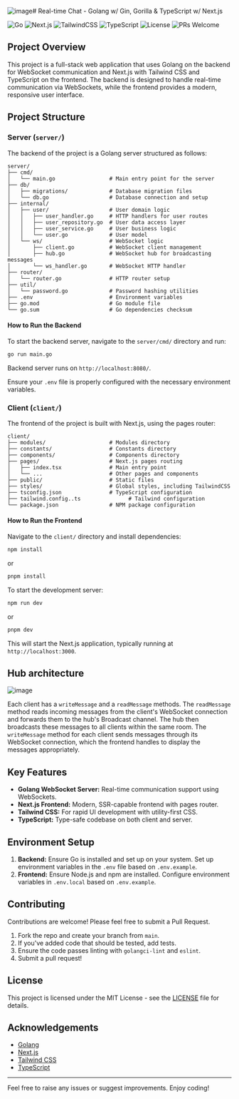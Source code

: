 ![image](https://github.com/user-attachments/assets/0695d85f-e5af-4343-9d13-3e5610422a23)# Real-time Chat - Golang w/ Gin, Gorilla & TypeScript w/ Next.js

![Go](https://img.shields.io/badge/Go-1.23-blue.svg)
![Next.js](https://img.shields.io/badge/Next.js-14.2-blue.svg)
![TailwindCSS](https://img.shields.io/badge/TailwindCSS-3.4.10-green.svg)
![TypeScript](https://img.shields.io/badge/TypeScript-5.5.4-blue.svg)
![License](https://img.shields.io/badge/License-MIT-green.svg)
![PRs Welcome](https://img.shields.io/badge/PRs-welcome-brightgreen.svg)

## Project Overview

This project is a full-stack web application that uses Golang on the backend for WebSocket communication and Next.js with Tailwind CSS and TypeScript on the frontend. The backend is designed to handle real-time communication via WebSockets, while the frontend provides a modern, responsive user interface.

## Project Structure

### Server (`server/`)

The backend of the project is a Golang server structured as follows:

```
server/
├── cmd/
│   └── main.go                 # Main entry point for the server
├── db/
│   ├── migrations/             # Database migration files
│   └── db.go                   # Database connection and setup
├── internal/
│   ├── user/                   # User domain logic
│   │   ├── user_handler.go     # HTTP handlers for user routes
│   │   ├── user_repository.go  # User data access layer
│   │   ├── user_service.go     # User business logic
│   │   └── user.go             # User model
│   └── ws/                     # WebSocket logic
│       ├── client.go           # WebSocket client management
│       ├── hub.go              # WebSocket hub for broadcasting messages
│       └── ws_handler.go       # WebSocket HTTP handler
├── router/
│   └── router.go               # HTTP router setup
├── util/
│   └── password.go             # Password hashing utilities
├── .env                        # Environment variables
├── go.mod                      # Go module file
└── go.sum                      # Go dependencies checksum
```

#### How to Run the Backend

To start the backend server, navigate to the `server/cmd/` directory and run:

```bash
go run main.go
```

Backend server runs on `http://localhost:8080/`.

Ensure your `.env` file is properly configured with the necessary environment variables.

### Client (`client/`)

The frontend of the project is built with Next.js, using the pages router:

```
client/
├── modules/                    # Modules directory
├── constants/                  # Constants directory
├── components/                 # Components directory
├── pages/                      # Next.js pages routing
│   ├── index.tsx               # Main entry point
│   └── ...                     # Other pages and components
├── public/                     # Static files
├── styles/                     # Global styles, including TailwindCSS
├── tsconfig.json               # TypeScript configuration
├── tailwind.config..ts               # Tailwind configuration
└── package.json                # NPM package configuration
```

#### How to Run the Frontend

Navigate to the `client/` directory and install dependencies:

```bash
npm install
```
or
```bash
pnpm install
```

To start the development server:

```bash
npm run dev
```
or
```bash
pnpm dev
```

This will start the Next.js application, typically running at `http://localhost:3000`.

## Hub architecture

![image](https://github.com/user-attachments/assets/811629b9-3386-4420-9b92-2d6767c3f1bf)

Each client has a `writeMessage` and a `readMessage` methods. The `readMessage` method reads incoming messages from the client's WebSocket connection and forwards them to the hub's Broadcast channel. The hub then broadcasts these messages to all clients within the same room. The `writeMessage` method for each client sends messages through its WebSocket connection, which the frontend handles to display the messages appropriately.

## Key Features

- **Golang WebSocket Server:** Real-time communication support using WebSockets.
- **Next.js Frontend:** Modern, SSR-capable frontend with pages router.
- **Tailwind CSS:** For rapid UI development with utility-first CSS.
- **TypeScript:** Type-safe codebase on both client and server.

## Environment Setup

1. **Backend:** Ensure Go is installed and set up on your system. Set up environment variables in the `.env` file based on `.env.example`.
2. **Frontend:** Ensure Node.js and npm are installed. Configure environment variables in `.env.local` based on `.env.example`.

## Contributing

Contributions are welcome! Please feel free to submit a Pull Request.

1. Fork the repo and create your branch from `main`.
2. If you've added code that should be tested, add tests.
3. Ensure the code passes linting with `golangci-lint` and `eslint`.
4. Submit a pull request!

## License

This project is licensed under the MIT License - see the [LICENSE](LICENSE) file for details.

## Acknowledgements

- [Golang](https://golang.org/)
- [Next.js](https://nextjs.org/)
- [Tailwind CSS](https://tailwindcss.com/)
- [TypeScript](https://www.typescriptlang.org/)

---

Feel free to raise any issues or suggest improvements. Enjoy coding!
